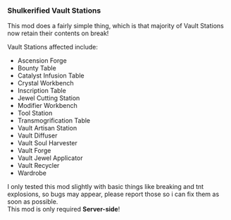 ### Shulkerified Vault Stations
This mod does a fairly simple thing, which is that majority of Vault Stations now retain their contents on break!<br>

Vault Stations affected include:
- Ascension Forge
- Bounty Table
- Catalyst Infusion Table
- Crystal Workbench
- Inscription Table
- Jewel Cutting Station
- Modifier Workbench
- Tool Station
- Transmogrification Table
- Vault Artisan Station
- Vault Diffuser
- Vault Soul Harvester
- Vault Forge
- Vault Jewel Applicator
- Vault Recycler
- Wardrobe

I only tested this mod slightly with basic things like breaking and tnt explosions, so bugs may appear, please report those so i can fix them as soon as possible.<br>
This mod is only required **Server-side**!